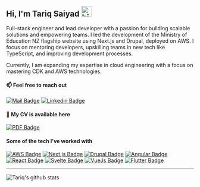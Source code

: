 ## Hi, I'm Tariq Saiyad <img src="https://user-images.githubusercontent.com/1303154/88677602-1635ba80-d120-11ea-84d8-d263ba5fc3c0.gif"  width="28px" alt="hi">

Full-stack engineer and lead developer with a passion for building scalable solutions and empowering teams. I led the development of the Ministry of Education NZ flagship website using Next.js and Drupal, deployed on AWS. I focus on mentoring developers, upskilling teams in new tech like TypeScript, and improving development processes. 

Currently, I am expanding my expertise in cloud engineering with a focus on mastering CDK and AWS technologies.

#### :mailbox: Feel free to reach out

[![Mail Badge](https://img.shields.io/badge/-tariqsaiyad-c0392b?style=flat&labelColor=c0392b&logo=gmail&logoColor=white)](mailto:tariqsaiyad98@gmail.com)
[![Linkedin Badge](https://img.shields.io/badge/-Tariq-0e76a8?style=flat&labelColor=0e76a8&logo=linkedin&logoColor=white)](www.linkedin.com/in/tariq-saiyad/)

#### :paperclip: My CV is available here

[![PDF Badge](https://img.shields.io/badge/-CV-BF0000?style=flat-square&labelColor=black&logo=files&logoColor=BF0000)](https://github.com/TariqSaiyad/TariqSaiyad/blob/master/cv/tariq-saiyad-cv.pdf)

#### Some of the tech I've worked with

[![AWS Badge](https://img.shields.io/badge/-AWS-232F3E?style=for-the-badge&labelColor=white&logo=amazonwebservices&logoColor=232F3E)](#)
[![Next.js Badge](https://img.shields.io/badge/-Next.js-black?style=for-the-badge&labelColor=white&logo=next.js&logoColor=black)](#)
[![Drupal Badge](https://img.shields.io/badge/-Drupal-0678BE?style=for-the-badge&labelColor=black&logo=drupal&logoColor=0678BE)](#)
[![Angular Badge](https://img.shields.io/badge/-Angular-0F0F11?style=for-the-badge&labelColor=white&logo=angular&logoColor=0F0F11)](#)
[![React Badge](https://img.shields.io/badge/-React-61DBFB?style=for-the-badge&labelColor=black&logo=react&logoColor=61DBFB)](#)
[![Svelte Badge](https://img.shields.io/badge/-Svelte-FF3E00?style=for-the-badge&labelColor=black&logo=svelte&logoColor=#FF3E00)](#)
[![VueJs Badge](https://img.shields.io/badge/-VueJs-4FC08D?style=for-the-badge&labelColor=black&logo=vue.js&logoColor=4FC08D)](#)
[![Flutter Badge](https://img.shields.io/badge/-Flutter-0d47a1?style=for-the-badge&labelColor=black&logo=flutter&logoColor=61DBFB)](#)

<hr></hr>

![Tariq's github stats](https://github-readme-stats.vercel.app/api?username=TariqSaiyad&count_private=true&theme=dracula&hide=contribs&show_icons=true&hide_rank=true)
